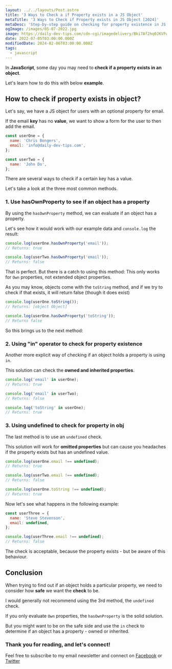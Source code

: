 ```yaml
---
layout: ../../layouts/Post.astro
title: '3 Ways to Check a if Property exists in a JS Object'
metaTitle: '3 Ways to Check if Property exists in JS Object [2024]'
metaDesc: 'Step-by-step guide on checking for property existence in JS objects, featuring practical examples with console.log and exploring key-value relationships.'
ogImage: /images/05-07-2022.jpg
image: https://daily-dev-tips.com/cdn-cgi/imagedelivery/Bki7Af2hq0JKVFw1XYYMQg/e3a59344-1667-4edf-9366-e60fb3ae5900
date: 2022-07-05T03:00:00.000Z
modifiedDate: 2024-02-06T03:00:00.000Z
tags:
  - javascript
---
```


In **JavaScript**, some day you may need to **check if a property exists in an object**.

Let's learn how to do this with below **example**.

## How to check if property exists in object?

Let's say, we have a JS object for users with an optional property for email. 

If the email **key** has no **value**, we want to show a form for the user to then add the email.

```js
const userOne = {
  name: 'Chris Bongers',
  email: 'info@daily-dev-tips.com',
};

const userTwo = {
  name: 'John Do',
};
```

There are several ways to check if a certain key has a value.

Let's take a look at the three most common methods.

### 1. Use hasOwnProperty to see if an object has a property

By using the `hasOwnProperty` method, we can evaluate if an object has a property.

Let's see how it would work with our example data and `console.log` the result:

```js
console.log(userOne.hasOwnProperty('email'));
// Returns: true

console.log(userTwo.hasOwnProperty('email'));
// Returns: false
```

That is perfect. But there is a catch to using this method: This only works for `Own` properties, not extended object properties.

As you may know, objects come with the `toString` method, and if we try to check if that exists, it will return false (though it does exist)

```js
console.log(userOne.toString());
// Returns: [object Object]

console.log(userOne.hasOwnProperty('toString'));
// Returns false
```
So this brings us to the next method:

### 2. Using "in" operator to check for property existence

Another more explicit way of checking if an object holds a property is using `in`.

This solution can check the **owned and inherited properties**.

```js
console.log('email' in userOne);
// Returns: true

console.log('email' in userTwo);
// Returns: false

console.log('toString' in userOne);
// Returns: true
```

### 3. Using undefined to check for property in obj

The last method is to use an `undefined` check. 

This solution will work for **omitted properties** but can cause you headaches if the property exists but has an undefined value.

```js
console.log(userOne.email !== undefined);
// Returns: true

console.log(userTwo.email !== undefined);
// Returns: false

console.log(userOne.toString !== undefined);
// Returns: true
```

Now let's see what happens in the following example:

```js
const userThree = {
  name: 'Steve Stevenson',
  email: undefined,
};

console.log(userThree.email !== undefined);
// Returns: false
```

The check is acceptable, because the property exists - but be aware of this behaviour.

## Conclusion

When trying to find out if an object holds a particular property, we need to consider how **safe** we want the **check** to be.

I would generally not recommend using the 3rd method, the `undefined` check.

If you only evaluate `Own` properties, the `hasOwnProperty` is the solid solution.

But you might want to be on the safe side and use the `in` check to determine if an object has a property - owned or inherited.

### Thank you for reading, and let's connect!

Feel free to subscribe to my email newsletter and connect on [Facebook](https://www.facebook.com/DailyDevTipsBlog) or [Twitter](https://twitter.com/DailyDevTips1)
